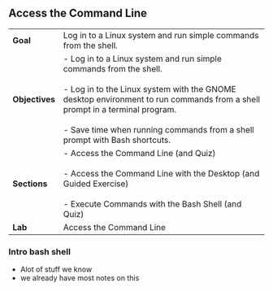 ## Access the Command Line

|   |   |
|---|---|
|**Goal**|Log in to a Linux system and run simple commands from the shell.|
|**Objectives**|- Log in to a Linux system and run simple commands from the shell.<br>    <br>- Log in to the Linux system with the GNOME desktop environment to run commands from a shell prompt in a terminal program.<br>    <br>- Save time when running commands from a shell prompt with Bash shortcuts.|
|**Sections**|- Access the Command Line (and Quiz)<br>    <br>- Access the Command Line with the Desktop (and Guided Exercise)<br>    <br>- Execute Commands with the Bash Shell (and Quiz)|
|**Lab**|Access the Command Line|

### Intro bash shell
-  Alot of stuff we know 
- we already have most notes on this 